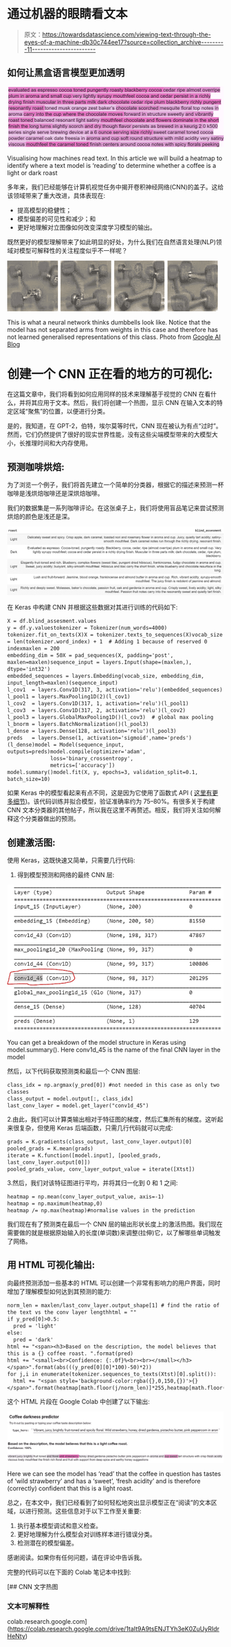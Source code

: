 # 通过机器的眼睛看文本

> 原文：<https://towardsdatascience.com/viewing-text-through-the-eyes-of-a-machine-db30c744ee17?source=collection_archive---------11----------------------->

## 如何让黑盒语言模型更加透明

![](img/a84c943e6585ae7818acbf1d00036951.png)

Visualising how machines read text. In this article we will build a heatmap to identify where a text model is ‘reading’ to determine whether a coffee is a light or dark roast

多年来，我们已经能够在计算机视觉任务中揭开卷积神经网络(CNN)的盖子。这给该领域带来了重大改进，具体表现在:

*   提高模型的稳健性；
*   模型偏差的可见性和减少；和
*   更好地理解对立图像如何改变深度学习模型的输出。

既然更好的模型理解带来了如此明显的好处，为什么我们在自然语言处理(NLP)领域对模型可解释性的关注程度似乎不一样呢？

![](img/fe40369f4c0cd9c0c6d8567f504bd29a.png)

This is what a neural network thinks dumbbells look like. Notice that the model has not separated arms from weights in this case and therefore has not learned generalised representations of this class. Photo from [Google AI Blog](https://ai.googleblog.com/2015/06/inceptionism-going-deeper-into-neural.html)

# 创建一个 CNN 正在看的地方的可视化:

在这篇文章中，我们将看到如何应用同样的技术来理解基于视觉的 CNN 在看什么，并将其应用于文本。然后，我们将创建一个热图，显示 CNN 在输入文本的特定区域“聚焦”的位置，以便进行分类。

是的，我知道，在 GPT-2，伯特，埃尔莫等时代，CNN 现在被认为有点“过时”。然而，它们仍然提供了很好的现实世界性能，没有这些尖端模型带来的大模型大小，长推理时间和大内存使用。

## 预测咖啡烘焙:

为了浏览一个例子，我们将首先建立一个简单的分类器，根据它的描述来预测一杯咖啡是浅烘焙咖啡还是深烘焙咖啡。

我们的数据集是一系列咖啡评论。在这张桌子上，我们将使用盲品笔记来尝试预测烘焙的颜色是浅还是深。

![](img/148591ee8025d1558c1f076994bb01af.png)

在 Keras 中构建 CNN 并根据这些数据对其进行训练的代码如下:

```
X = df.blind_assesment.values
y = df.y.valuestokenizer = Tokenizer(num_words=4000)
tokenizer.fit_on_texts(X)X = tokenizer.texts_to_sequences(X)vocab_size = len(tokenizer.word_index) + 1  # Adding 1 because of reserved 0 indexmaxlen = 200
embedding_dim = 50X = pad_sequences(X, padding='post', maxlen=maxlen)sequence_input = layers.Input(shape=(maxlen,), dtype='int32')
embedded_sequences = layers.Embedding(vocab_size, embedding_dim, input_length=maxlen)(sequence_input)
l_cov1  = layers.Conv1D(317, 3, activation='relu')(embedded_sequences)
l_pool1 = layers.MaxPooling1D(2)(l_cov1)
l_cov2  = layers.Conv1D(317, 1, activation='relu')(l_pool1)
l_cov3  = layers.Conv1D(317, 2, activation='relu')(l_cov2)
l_pool3 = layers.GlobalMaxPooling1D()(l_cov3)  # global max pooling
l_bnorm = layers.BatchNormalization()(l_pool3)
l_dense = layers.Dense(128, activation='relu')(l_pool3)
preds   = layers.Dense(1, activation='sigmoid',name='preds')(l_dense)model = Model(sequence_input, outputs=preds)model.compile(optimizer='adam',
              loss='binary_crossentropy',
              metrics=['accuracy'])
model.summary()model.fit(X, y, epochs=3, validation_split=0.1, batch_size=10)
```

如果 Keras 中的模型看起来有点不同，这是因为它使用了函数式 API ( [这里有更多细节](https://keras.io/getting-started/functional-api-guide/))。该代码训练并拟合模型，验证准确率约为 75–80%。有很多关于构建 CNN 文本分类器的其他帖子，所以我在这里不再赘述。相反，我们将关注如何解释这个分类器做出的预测。

## 创建激活图:

使用 Keras，这既快速又简单，只需要几行代码:

1.  得到模型预测和网络的最终 CNN 层:

![](img/e391b2dc5cf3449b0e2c35dde4b8060b.png)

You can get a breakdown of the model structure in Keras using model.summary(). Here conv1d_45 is the name of the final CNN layer in the model

然后，以下代码获取预测类和最后一个 CNN 图层:

```
class_idx = np.argmax(y_pred[0]) #not needed in this case as only two classes
class_output = model.output[:, class_idx]
last_conv_layer = model.get_layer("conv1d_45")
```

2.由此，我们可以计算类输出相对于特征图的梯度，然后汇集所有的梯度。这听起来很复杂，但使用 Keras 后端函数，只需几行代码就可以完成:

```
grads = K.gradients(class_output, last_conv_layer.output)[0]
pooled_grads = K.mean(grads)
iterate = K.function([model.input], [pooled_grads, last_conv_layer.output[0]])
pooled_grads_value, conv_layer_output_value = iterate([Xtst])
```

3.然后，我们对该特征图进行平均，并将其归一化到 0 和 1 之间:

```
heatmap = np.mean(conv_layer_output_value, axis=-1)
heatmap = np.maximum(heatmap,0)
heatmap /= np.max(heatmap)#normalise values in the prediction
```

我们现在有了预测类在最后一个 CNN 层的输出形状长度上的激活热图。我们现在需要做的就是根据原始输入的长度(单词数)来调整(拉伸)它，以了解哪些单词触发了网络。

## 用 HTML 可视化输出:

向最终预测添加一些基本的 HTML 可以创建一个非常有影响力的用户界面，同时增加了理解模型如何达到其预测的能力:

```
norm_len = maxlen/last_conv_layer.output_shape[1] # find the ratio of the text vs the conv layer lengthhtml = ""
if y_pred[0]>0.5:
  pred = 'light'
else:
  pred = 'dark'
html += "<span><h3>Based on the description, the model believes that this is a {} coffee roast. ".format(pred)
html += "<small><br>Confidence: {:.0f}%<br><br></small></h3></span>".format(abs(((y_pred[0][0]*100)-50)*2))
for j,i in enumerate(tokenizer.sequences_to_texts(Xtst)[0].split()):
  html += "<span style='background-color:rgba({},0,150,{})'>{} </span>".format(heatmap[math.floor(j/norm_len)]*255,heatmap[math.floor(j/norm_len)]-0.3,i)HTML(html)
```

这个 HTML 片段在 Google Colab 中创建了以下输出:

![](img/d4d9d1f7f7cc7956aacd4351472897c8.png)

Here we can see the model has ‘read’ that the coffee in question has tastes of ‘wild strawberry’ and has a ‘sweet’, ‘fresh acidity’ and is therefore (correctly) confident that this is a light roast.

总之，在本文中，我们已经看到了如何轻松地突出显示模型正在“阅读”的文本区域，以进行预测。这些信息对于以下工作至关重要:

1.  执行基本模型调试和意义检查。
2.  更好地理解为什么模型会对训练样本进行错误分类。
3.  检测潜在的模型偏差。

感谢阅读。如果你有任何问题，请在评论中告诉我。

完整的代码可以在下面的 Colab 笔记本中找到:

[](https://colab.research.google.com/drive/1taIt9A9tsENJTYh3eK0ZuUyRIdrHeNty) [## CNN 文字热图

### 文本可解释性

colab.research.google.com](https://colab.research.google.com/drive/1taIt9A9tsENJTYh3eK0ZuUyRIdrHeNty)